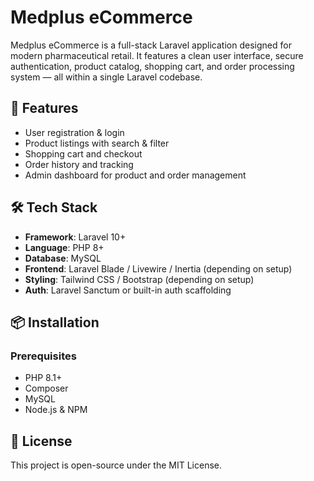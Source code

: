 
# Medplus eCommerce

Medplus eCommerce is a full-stack Laravel application designed for modern pharmaceutical retail. It features a clean user interface, secure authentication, product catalog, shopping cart, and order processing system — all within a single Laravel codebase.

## 🚀 Features

- User registration & login
- Product listings with search & filter
- Shopping cart and checkout
- Order history and tracking
- Admin dashboard for product and order management

## 🛠 Tech Stack

- **Framework**: Laravel 10+
- **Language**: PHP 8+
- **Database**: MySQL
- **Frontend**: Laravel Blade / Livewire / Inertia (depending on setup)
- **Styling**: Tailwind CSS / Bootstrap (depending on setup)
- **Auth**: Laravel Sanctum or built-in auth scaffolding

## 📦 Installation

### Prerequisites

- PHP 8.1+
- Composer
- MySQL
- Node.js & NPM

## 📄 License
This project is open-source under the MIT License.



